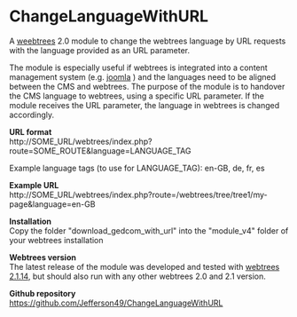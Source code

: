 # ChangeLanguageWithURL
A [weebtrees](https://webtrees.net) 2.0 module to change the webtrees language by URL requests with the language provided as an URL parameter.

The module is especially useful if webtrees is integrated into a content management system (e.g. [joomla](https://www.joomla.org) ) and the languages need to be aligned between the CMS and webtrees. The purpose of the module is to handover the CMS language to webtrees, using a specific URL parameter. If the module receives the URL parameter, the language in webtrees is changed accordingly.

**URL format**   
http://SOME_URL/webtrees/index.php?route=SOME_ROUTE&language=LANGUAGE_TAG

Example language tags (to use for LANGUAGE_TAG): en-GB, de, fr, es

**Example URL**   
http://SOME_URL/webtrees/index.php?route=/webtrees/tree/tree1/my-page&language=en-GB

**Installation**  
Copy the folder "download_gedcom_with_url" into the "module_v4" folder of your webtrees installation

**Webtrees version**  
The latest release of the module was developed and tested with [webtrees 2.1.14](https://webtrees.net/download), but should also run with any other webtrees 2.0 and 2.1 version.

**Github repository**  
https://github.com/Jefferson49/ChangeLanguageWithURL